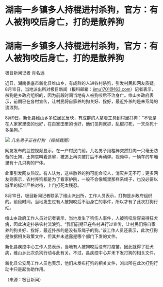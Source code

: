 # 湖南一乡镇多人持棍进村杀狗，官方：有人被狗咬后身亡，打的是散养狗

# 湖南一乡镇多人持棍进村杀狗，官方：有人被狗咬后身亡，打的是散养狗

极目新闻记者 肖名远

近日，湖南娄底市新化县维山乡，有成群的人进各村杀狗，引发村民和网友质疑。8月10日，当地派出所对极目新闻（报料邮箱：jimu1701@163.com）记者表示，杀狗是乡政府组织的，因为前段时间当地有人被狗咬后不治身亡。维山乡政府表示，前期已在各村宣传，让村民将自家养的狗关好、拴好，最近扑杀的是未系绳的流浪狗。

8月9日，新化县维山乡多位居民反映，有成群的人拿着工具到村里打狗：“不管是在人家家里面的也好，在自家田里的也好，他们见狗就抓，乱棍打死，一天杀死十多条狗。”

![](https://inews.gtimg.com/om_bt/OwfmjtRic58RB2AvrNmWNtn4rNOGlDqtWpSvuWGF4j1soAA/1000)
_几名男子正在打狗 （视频截图）_

网友发布的监控视频显示，在一户村民门前，几名男子用棍棒突然打向一只毫无防备的土狗，土狗哀叫着逃窜，被追上再次被打后不再动弹。视频中，一辆车的车厢里有十几只狗的尸体。

此事引发网友热议。有人认为，这些散养的狗可能会咬人，消灭并无不可；更多网友则表示，农村养狗都是为了看家护院，一般不会像城里那样系绳子，也没必要以城里的标准严格对待，上门打死太残忍。

8月10日，极目新闻记者联系了维山派出所，工作人员表示，打狗是乡政府组织的。前段时间，当地发生过有人被狗咬后不治身亡的事件，所以才有了此次打狗行动。

维山乡政府工作人员对记者表示，当地发生了狗伤人事件，人被狗咬后容易得狂犬病，因此决定扑杀农村流浪狗。“我们前期已在各村进行过宣传，让村民们将自家养的狗关好、拴好，最近扑杀的是没有系绳子的狗。”该工作人员还表示，此次打狗是依据相关政策文件，但其并未透露是哪个部门下发的文件。

新化县疾控中心工作人员表示，当地有人被狗咬后没有打疫苗，因此就得了狂犬病，维山乡此次杀狗行动与此有关。不过，县疾控中心并未下发打狗的相关文件。

新化县公安局工作人员也表示，他们未发布打狗的相关文件，派出所在此次打狗行动中只是起协助作用。

（来源：极目新闻）

